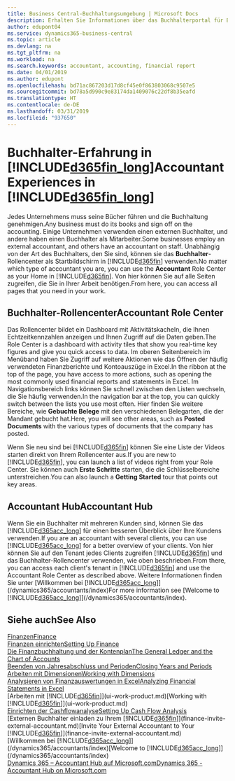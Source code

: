 ```yaml
---
title: Business Central-Buchhaltungsumgebung | Microsoft Docs
description: Erhalten Sie Informationen über das Buchhalterportal für Business Central. und das Buchhalterrollencenter, das interne und externe Buchhalter im Kundenunternehmen unterstützt.
author: edupont04
ms.service: dynamics365-business-central
ms.topic: article
ms.devlang: na
ms.tgt_pltfrm: na
ms.workload: na
ms.search.keywords: accountant, accounting, financial report
ms.date: 04/01/2019
ms.author: edupont
ms.openlocfilehash: bd71ac867203d17d8cf45e0f863803068c9507e5
ms.sourcegitcommit: bd78a5d990c9e83174da1409076c22df8b35eafd
ms.translationtype: HT
ms.contentlocale: de-DE
ms.lasthandoff: 03/31/2019
ms.locfileid: "937650"
---
```

# <a name="accountant-experiences-in-included365finlongincludesd365finlongmdmd"></a><span data-ttu-id="60890-103">Buchhalter-Erfahrung in [!INCLUDE[d365fin_long](includes/d365fin_long_md.md)]</span><span class="sxs-lookup"><span data-stu-id="60890-103">Accountant Experiences in [!INCLUDE[d365fin_long](includes/d365fin_long_md.md)]</span></span>
<span data-ttu-id="60890-104">Jedes Unternehmens muss seine Bücher führen und die Buchhaltung genehmigen.</span><span class="sxs-lookup"><span data-stu-id="60890-104">Any business must do its books and sign off on the accounting.</span></span> <span data-ttu-id="60890-105">Einige Unternehmen verwenden einen externen Buchhalter, und andere haben einen Buchhalter als Mitarbeiter.</span><span class="sxs-lookup"><span data-stu-id="60890-105">Some businesses employ an external accountant, and others have an accountant on staff.</span></span> <span data-ttu-id="60890-106">Unabhängig von der Art des Buchhalters, den Sie sind, können sie das **Buchhalter**-Rollencenter als Startbildschirm in [!INCLUDE[d365fin](includes/d365fin_md.md)] verwenden.</span><span class="sxs-lookup"><span data-stu-id="60890-106">No matter which type of accountant you are, you can use the **Accountant** Role Center as your Home in [!INCLUDE[d365fin](includes/d365fin_md.md)].</span></span> <span data-ttu-id="60890-107">Von hier können Sie auf alle Seiten zugreifen, die Sie in Ihrer Arbeit benötigen.</span><span class="sxs-lookup"><span data-stu-id="60890-107">From here, you can access all pages that you need in your work.</span></span>  

## <a name="accountant-role-center"></a><span data-ttu-id="60890-108">Buchhalter-Rollencenter</span><span class="sxs-lookup"><span data-stu-id="60890-108">Accountant Role Center</span></span>
<span data-ttu-id="60890-109">Das Rollencenter bildet ein Dashboard mit Aktivitätskacheln, die Ihnen Echtzeitkennzahlen anzeigen und Ihnen Zugriff auf die Daten geben.</span><span class="sxs-lookup"><span data-stu-id="60890-109">The Role Center is a dashboard with activity tiles that show you real-time key figures and give you quick access to data.</span></span> <span data-ttu-id="60890-110">Im oberen Seitenbereich im Menüband haben Sie Zugriff auf weitere Aktionen wie das Öffnen der häufig verwendeten Finanzberichte und Kontoauszüge in Excel.</span><span class="sxs-lookup"><span data-stu-id="60890-110">In the ribbon at the top of the page, you have access to more actions, such as opening the most commonly used financial reports and statements in Excel.</span></span> <span data-ttu-id="60890-111">Im Navigationsbereich links können Sie schnell zwischen den Listen wechseln, die Sie häufig verwenden.</span><span class="sxs-lookup"><span data-stu-id="60890-111">In the navigation bar at the top, you can quickly switch between the lists you use most often.</span></span> <span data-ttu-id="60890-112">Hier finden Sie weitere Bereiche, wie **Gebuchte Belege** mit den verschiedenen Belegarten, die der Mandant gebucht hat.</span><span class="sxs-lookup"><span data-stu-id="60890-112">Here, you will see other areas, such as **Posted Documents** with the various types of documents that the company has posted.</span></span>  

<span data-ttu-id="60890-113">Wenn Sie neu sind bei [!INCLUDE[d365fin](includes/d365fin_md.md)] können Sie eine Liste der Videos starten direkt von Ihrem Rollencenter aus.</span><span class="sxs-lookup"><span data-stu-id="60890-113">If you are new to [!INCLUDE[d365fin](includes/d365fin_md.md)], you can launch a list of videos right from your Role Center.</span></span> <span data-ttu-id="60890-114">Sie können auch **Erste Schritte** starten, die die Schlüsselbereiche unterstreichen.</span><span class="sxs-lookup"><span data-stu-id="60890-114">You can also launch a **Getting Started** tour that points out key areas.</span></span>  

## <a name="accountant-hub"></a><span data-ttu-id="60890-115">Accountant Hub</span><span class="sxs-lookup"><span data-stu-id="60890-115">Accountant Hub</span></span>
<span data-ttu-id="60890-116">Wenn Sie ein Buchhalter mit mehreren Kunden sind, können Sie das [!INCLUDE[d365acc_long](includes/d365acc_long_md.md)] für einen besseren Überblick über Ihre Kundens verwenden.</span><span class="sxs-lookup"><span data-stu-id="60890-116">If you are an accountant with several clients, you can use [!INCLUDE[d365acc_long](includes/d365acc_long_md.md)] for a better overview of your clients.</span></span> <span data-ttu-id="60890-117">Von hier können Sie auf den Tenant jedes Clients zugreifen [!INCLUDE[d365fin](includes/d365fin_md.md)] und das Buchhalter-Rollencenter verwenden, wie oben beschrieben.</span><span class="sxs-lookup"><span data-stu-id="60890-117">From there, you can access each client's tenant in [!INCLUDE[d365fin](includes/d365fin_md.md)] and use the Accountant Role Center as described above.</span></span> <span data-ttu-id="60890-118">Weitere Informationen finden Sie unter [Willkommen bei [!INCLUDE[d365acc_long](includes/d365acc_long_md.md)]](/dynamics365/accountants/index)</span><span class="sxs-lookup"><span data-stu-id="60890-118">For more information see [Welcome to [!INCLUDE[d365acc_long](includes/d365acc_long_md.md)]](/dynamics365/accountants/index).</span></span>  

## <a name="see-also"></a><span data-ttu-id="60890-119">Siehe auch</span><span class="sxs-lookup"><span data-stu-id="60890-119">See Also</span></span>
[<span data-ttu-id="60890-120">Finanzen</span><span class="sxs-lookup"><span data-stu-id="60890-120">Finance</span></span>](finance.md)  
[<span data-ttu-id="60890-121">Finanzen einrichten</span><span class="sxs-lookup"><span data-stu-id="60890-121">Setting Up Finance</span></span>](finance-setup-finance.md)  
[<span data-ttu-id="60890-122">Die Finanzbuchhaltung und der Kontenplan</span><span class="sxs-lookup"><span data-stu-id="60890-122">The General Ledger and the Chart of Accounts</span></span>](finance-general-ledger.md)  
[<span data-ttu-id="60890-123">Beenden von Jahresabschluss und Perioden</span><span class="sxs-lookup"><span data-stu-id="60890-123">Closing Years and Periods</span></span>](year-close-years-periods.md)  
[<span data-ttu-id="60890-124">Arbeiten mit Dimensionen</span><span class="sxs-lookup"><span data-stu-id="60890-124">Working with Dimensions</span></span>](finance-dimensions.md)  
[<span data-ttu-id="60890-125">Analysieren von Finanzauswertungen in Excel</span><span class="sxs-lookup"><span data-stu-id="60890-125">Analyzing Financial Statements in Excel</span></span>](finance-analyze-excel.md)  
<span data-ttu-id="60890-126">[Arbeiten mit [!INCLUDE[d365fin](includes/d365fin_md.md)]](ui-work-product.md)</span><span class="sxs-lookup"><span data-stu-id="60890-126">[Working with [!INCLUDE[d365fin](includes/d365fin_md.md)]](ui-work-product.md)</span></span>  
[<span data-ttu-id="60890-127">Einrichten der Cashflowanalyse</span><span class="sxs-lookup"><span data-stu-id="60890-127">Setting Up Cash Flow Analysis</span></span>](finance-setup-cash-flow-analyses.md)  
<span data-ttu-id="60890-128">[Externen Buchhalter einladen zu Ihrem [!INCLUDE[d365fin](includes/d365fin_md.md)]](finance-invite-external-accountant.md)</span><span class="sxs-lookup"><span data-stu-id="60890-128">[Invite Your External Accountant to Your [!INCLUDE[d365fin](includes/d365fin_md.md)]](finance-invite-external-accountant.md)</span></span>  
<span data-ttu-id="60890-129">[Willkommen bei [!INCLUDE[d365acc_long](includes/d365acc_long_md.md)]](/dynamics365/accountants/index)</span><span class="sxs-lookup"><span data-stu-id="60890-129">[Welcome to [!INCLUDE[d365acc_long](includes/d365acc_long_md.md)]](/dynamics365/accountants/index)</span></span>  
[<span data-ttu-id="60890-130">Dynamics 365 – Accountant Hub auf Microsoft.com</span><span class="sxs-lookup"><span data-stu-id="60890-130">Dynamics 365 - Accountant Hub on Microsoft.com</span></span>](https://www.microsoft.com/en-us/dynamics365/financial-insights-for-accountants)  
